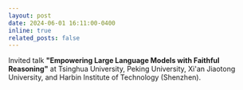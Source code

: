 ```yaml
---
layout: post
date: 2024-06-01 16:11:00-0400
inline: true
related_posts: false
---
```


Invited talk <b>"Empowering Large Language Models with Faithful Reasoning"</b> at Tsinghua University, Peking University, Xi'an Jiaotong University, and Harbin Institute of Technology (Shenzhen).
